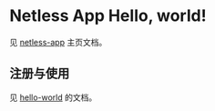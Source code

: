 # Netless App Hello, world!

见 [netless-app](https://github.com/netless-io/netless-app#useful-context-apis) 主页文档。

## 注册与使用

见 [hello-world](../hello-world/README.md) 的文档。
